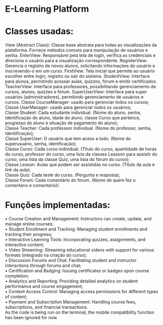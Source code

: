 # E-Learning Platform
# Classes usadas:
View (Abstract Class): Classe base abstrata para todas as visualizações da plataforma. Fornece métodos comuns para manipulação de usuários e senha.
EnterView: Responsável pela tela de login, verifica as credenciais e direciona o usuário para a visualização correspondente.
RegisterView: Gerencia o registro de novos alunos, solicitando informações do usuário e inscrevendo-o em um curso.
FirstView: Tela inicial que permite ao usuário escolher entre login, registro ou sair do sistema.
StudentView: Interface para alunos, permitindo acessar aulas, quizzes, fórum e emitir certificados.
TeacherView: Interface para professores, possibilitando gerenciamento de cursos, alunos, quizzes e fórum.
SuperUserView: Interface para super usuários (administradores), permitindo gerenciamento de usuários e cursos.
Classe CourseManager: usado para gerenciar todos os cursos;\
Classe UserManager: usado para gerenciar todos os usuários;\
Classe Student: Cada estudante individual. (Nome do aluno, senha, identificação do aluno, idade do aluno, classe Curso que pertence, progresso do aluno e situação de pagamento do aluno);\
Classe Teacher: Cada professsor individual. (Nome do professor, senha, identificação);\
Classe SuperUser: O usuário que tem aceso a tudo. (Nome do superusuário, senha, identficação);\
Classe Curso: Cada curso individual. (Título do curso, quantidade de horas do curso, professor do curso, uma lista da classes Leasson para assistir do curso, uma lista da classe Quiz, uma lista do fórum do curso);\
Classe Lesson: Aulas que podem ser assistidas no curso. (Título da aula e link da aula);\
Classe Quiz: Cada teste do curso. (Pergunta e resposta);\
Classe Forum: Cada comentário do fórum. (Nome de quem fez o comentário e comentário)\\
# Funções implementadas:
• Course Creation and Management: Instructors can create, update, and manage online courses;\
• Student Enrollment and Tracking: Managing student enrollments and tracking their progress;\
• Interactive Learning Tools: Incorporating quizzes, assignments, and interactive content;\
• Video Streaming: Streaming educational videos with support for various formats (integrado na criação do curso);\
• Discussion Forums and Chat: Facilitating student and instructor interactions through forums and
chat;\
• Certification and Badging: Issuing certificates or badges upon course completion;\
• Analytics and Reporting: Providing detailed analytics on student performance and course
engagement;\
• Content Access Control: Managing access permissions for different types of content;\
• Payment and Subscription Management: Handling course fees, subscriptions, and financial
transactions.\
As the code is being run on the terminal, the mobile compatibility function has been ignored for now

